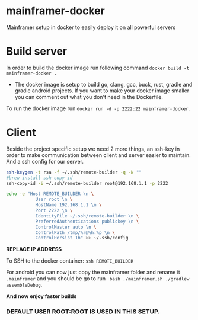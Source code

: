 # mainframer-docker
Mainframer setup in docker to easily deploy it on all powerful servers

# Build server
In order to build the docker image run following command `docker build -t mainframer-docker .`
  * The docker image is setup to build go, clang, gcc, buck, rust, gradle and gradle android projects. If you want to make your docker image smaller you can comment out what you don't need in the Dockerfile.

  To run the docker image run `docker run -d -p 2222:22 mainframer-docker`.

# Client

Beside the project specific setup we need 2 more things, an ssh-key in order to make communication between client and server easier to maintain. And a ssh config for our server.

  ```bash
  ssh-keygen -t rsa -f ~/.ssh/remote-builder -q -N ""
  #brew install ssh-copy-id
  ssh-copy-id -i ~/.ssh/remote-builder root@192.168.1.1 -p 2222

  echo -e "Host REMOTE_BUILDER \n \
             User root \n \
             HostName 192.168.1.1 \n \
             Port 2222 \n \
             IdentityFile ~/.ssh/remote-builder \n \
             PreferredAuthentications publickey \n \
             ControlMaster auto \n \
             ControlPath /tmp/%r@%h:%p \n \
             ControlPersist 1h" >> ~/.ssh/config
  ```
  **REPLACE IP ADDRESS**

To SSH to the docker container: `ssh REMOTE_BUILDER`

For android you can now just copy the mainframer folder and rename it `.mainframer` and you should be go to run ` bash ./mainframer.sh ./gradlew assembleDebug`.

**And now enjoy faster builds**

### DEFAULT USER ROOT:ROOT IS USED IN THIS SETUP.

